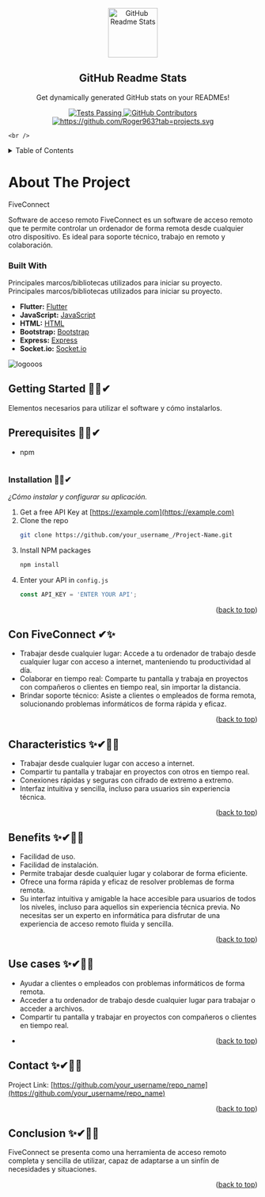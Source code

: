 
<p align="center">
 <img width="100px" src="https://res.cloudinary.com/anuraghazra/image/upload/v1594908242/logo_ccswme.svg" align="center" alt="GitHub Readme Stats" />

 <h2 align="center">GitHub Readme Stats</h2>
 <p align="center">Get dynamically generated GitHub stats on your READMEs!</p>
</p>
  <p align="center">
    <a href="https://github.com/Roger963?tab=repositories">
      <img alt="Tests Passing" src="https://github.com/Roger963?tab=repositories.svg" />
    </a>
    <a href="https://github.com/Roger963?tab=projects">
      <img alt="GitHub Contributors" src="https://github.com/Roger963?tab=projects" />
    </a>
    <a href="[https://codecov.io/gh/anuraghazra/github-readme-stats](https://github.com/Roger963?tab=projects)">
      <img alt="https://github.com/Roger963?tab=projects.svg" />
    </a>
    
    <br />

  </p>





<a name="readme-top"></a>


<!-- TABLE OF CONTENTS -->
<details>
  <summary>Table of Contents</summary>
  <ol>
    <li>
      <a href="#about-the-project">About The Project</a>
      <ul>
        <li><a href="#built-with">Built With</a></li>
      </ul>
    </li>
    <li>
      <a href="#getting-started">Getting Started</a>
      <ul>
        <li><a href="#prerequisites">Prerequisites</a></li>
        <li><a href="#installation">Installation</a></li>
      </ul>
    </li>
    <li><a href="#con-fiveconnect">Con FiveConnect</a></li>
    <li><a href="#characteristics">Characteristics</a></li>
    <li><a href="#benefits">Benefits</a></li>
    <li><a href="#use-cases">Use cases</a></li>
    <li><a href="#contact">Contact</a></li>
    <li><a href="#conclusion">Conclusion</a></li>
  </ol>
</details>



<!-- ABOUT THE PROJECT -->
# About The Project
FiveConnect

Software de acceso remoto
FiveConnect es un software de acceso remoto que te permite controlar un ordenador de forma remota desde cualquier otro dispositivo. Es ideal para soporte técnico, trabajo en remoto y colaboración.




### Built With
Principales marcos/bibliotecas utilizados para iniciar su proyecto. 
Principales marcos/bibliotecas utilizados para iniciar su proyecto.
* **Flutter:** [Flutter](https://flutter.dev/)
* **JavaScript:** [JavaScript](https://developer.mozilla.org/es/docs/Web/JavaScript)
* **HTML:** [HTML](https://developer.mozilla.org/es/docs/Web/HTML)
* **Bootstrap:** [Bootstrap](https://getbootstrap.com/)
* **Express:** [Express](https://expressjs.org/)
* **Socket.io:** [Socket.io](https://socket.io/)


![logooos](https://github.com/abm9287/pruebaredmi/assets/49075053/fdc49364-28c6-479c-a7ea-5d29547dfd74)



<!-- GETTING STARTED -->
## Getting Started 🕵️‍♀️✔
Elementos necesarios para utilizar el software y cómo instalarlos.

## Prerequisites 🕵️‍♀️✔
* npm
  ```
  ```


### Installation 👨‍💻✔

_¿Cómo instalar y configurar su aplicación._

1. Get a free API Key at [https://example.com](https://example.com)
2. Clone the repo
   ```sh
   git clone https://github.com/your_username_/Project-Name.git
   ```
3. Install NPM packages
   ```sh
   npm install
   ```
4. Enter your API in `config.js`
   ```js
   const API_KEY = 'ENTER YOUR API';
   ```

<p align="right">(<a href="#readme-top">back to top</a>)</p>


## Con FiveConnect ✔✨
* Trabajar desde cualquier lugar: Accede a tu ordenador de trabajo desde cualquier lugar con acceso a internet, manteniendo tu productividad al día.
* Colaborar en tiempo real: Comparte tu pantalla y trabaja en proyectos con compañeros o clientes en tiempo real, sin importar la distancia.
* Brindar soporte técnico: Asiste a clientes o empleados de forma remota, solucionando problemas informáticos de forma rápida y eficaz.
<p align="right">(<a href="#readme-top">back to top</a>)</p>

## Characteristics ✨✔👨‍💻
* Trabajar desde cualquier lugar con acceso a internet.
* Compartir tu pantalla y trabajar en proyectos con otros en tiempo real.
* Conexiones rápidas y seguras con cifrado de extremo a extremo.
* Interfaz intuitiva y sencilla, incluso para usuarios sin experiencia técnica.
<p align="right">(<a href="#readme-top">back to top</a>)</p>

## Benefits ✨✔👨‍💻
* Facilidad de uso.
* Facilidad de instalación.
* Permite trabajar desde cualquier lugar y colaborar de forma eficiente.
* Ofrece una forma rápida y eficaz de resolver problemas de forma remota.
* Su interfaz intuitiva y amigable la hace accesible para usuarios de todos los niveles, incluso para aquellos sin experiencia técnica previa.
No necesitas ser un experto en informática para disfrutar de una experiencia de acceso remoto fluida y sencilla.
<p align="right">(<a href="#readme-top">back to top</a>)</p>


## Use cases ✨✔👨‍💻
* Ayudar a clientes o empleados con problemas informáticos de forma remota.
* Acceder a tu ordenador de trabajo desde cualquier lugar para trabajar o acceder a archivos.
* Compartir tu pantalla y trabajar en proyectos con compañeros o clientes en tiempo real.
* <p align="right">(<a href="#readme-top">back to top</a>)</p>


<!-- CONTACT -->
## Contact ✨✔👨‍💻
Project Link: [https://github.com/your_username/repo_name](https://github.com/your_username/repo_name)

<p align="right">(<a href="#readme-top">back to top</a>)</p>

## Conclusion ✨✔👨‍💻
FiveConnect se presenta como una herramienta de acceso remoto completa y sencilla de utilizar, capaz de adaptarse a un sinfín de necesidades y situaciones.
<p align="right">(<a href="#readme-top">back to top</a>)</p>


































